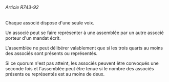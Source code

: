 ###### Article R743-92

Chaque associé dispose d'une seule voix.

Un associé peut se faire représenter à une assemblée par un autre associé porteur d'un mandat écrit.

L'assemblée ne peut délibérer valablement que si les trois quarts au moins des associés sont présents ou représentés.

Si ce quorum n'est pas atteint, les associés peuvent être convoqués une seconde fois et l'assemblée peut être tenue si le nombre des associés présents ou représentés est au moins de deux.

